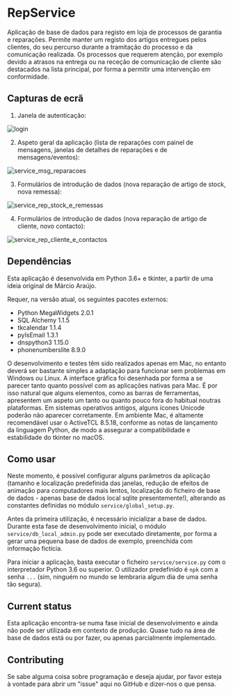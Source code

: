 # RepService
Aplicação de base de dados para registo em loja de processos de garantia e reparações. Permite manter um registo dos artigos entregues pelos clientes, do seu percurso durante a tramitação do processo e da comunicação realizada. Os processos que requerem atenção, por exemplo devido a atrasos na entrega ou na receção de comunicação de cliente são destacados na lista principal, por forma a permitir uma intervenção em conformidade.

## Capturas de ecrã
1. Janela de autenticação:

![login](https://user-images.githubusercontent.com/18650184/35652209-8da74808-06da-11e8-88ed-3e31d4b6e71c.png)

2. Aspeto geral da aplicação (lista de reparações com painel de mensagens, janelas de detalhes de reparações e de mensagens/eventos):

![service_msg_reparacoes](https://user-images.githubusercontent.com/18650184/27431379-4a942e82-5744-11e7-87cb-226f798a5bba.jpg)

3. Formulários de introdução de dados (nova reparação de artigo de stock, nova remessa):

![service_rep_stock_e_remessas](https://user-images.githubusercontent.com/18650184/27431380-4abc89cc-5744-11e7-9c00-4ed3e39ddebd.jpg)

4. Formulários de introdução de dados (nova reparação de artigo de cliente, novo contacto):

![service_rep_cliente_e_contactos](https://user-images.githubusercontent.com/18650184/27431381-4ac27404-5744-11e7-804a-d4b5d58e7435.jpg)


## Dependências
Esta aplicação é desenvolvida em Python 3.6+ e tkinter, a partir de uma ideia original de Márcio Araújo.

Requer, na versão atual, os seguintes pacotes externos:

- Python MegaWidgets 2.0.1
- SQL Alchemy 1.1.5
- tkcalendar 1.1.4
- pyIsEmail 1.3.1
- dnspython3 1.15.0
- phonenumberslite 8.9.0

O desenvolvimento e testes têm sido realizados apenas em Mac, no entanto deverá ser bastante simples a adaptação para funcionar sem problemas em Windows ou Linux. A interface gráfica foi desenhada por forma a se parecer tanto quanto possível com as aplicações nativas para Mac. É por isso natural que alguns elementos, como as barras de ferramentas, apresentem um aspeto um tanto ou quanto pouco fora do habitual noutras plataformas. Em sistemas operativos antigos, alguns ícones Unicode poderão não aparecer corretamente. Em ambiente Mac, é altamente recomendável usar o ActiveTCL 8.5.18, conforme as notas de lançamento da linguagem Python, de modo a assegurar a compatibilidade e estabilidade do tkinter no macOS.


## Como usar
Neste momento, é possível configurar alguns parâmetros da aplicação (tamanho e localização predefinida das janelas, redução de efeitos de animação para computadores mais lentos, localização do ficheiro de base de dados - apenas base de dados local sqlite presentemente!), alterando as constantes definidas no módulo `service/global_setup.py`.

Antes da primeira utilização, é necessário inicializar a base de dados. Durante esta fase de desenvolvimento inicial, o módulo `service/db_local_admin.py` pode ser executado diretamente, por forma a gerar uma pequena base de dados de exemplo, preenchida com informação fictícia.

Para iniciar a aplicação, basta executar o ficheiro `service/service.py` com o interpretador Python 3.6 ou superior. O utilizador predefinido é `npk` com a senha `...` (sim, ninguém no mundo se lembraria algum dia de uma senha tão segura).

## Current status
Esta aplicação encontra-se numa fase inicial de desenvolvimento e ainda não pode ser utilizada em contexto de produção. Quase tudo na área de base de dados está ou por fazer, ou apenas parcialmente implementado.

## Contributing
Se sabe alguma coisa sobre programação e deseja ajudar, por favor esteja à vontade para abrir um "issue" aqui no GitHub e dizer-nos o que pensa. 
